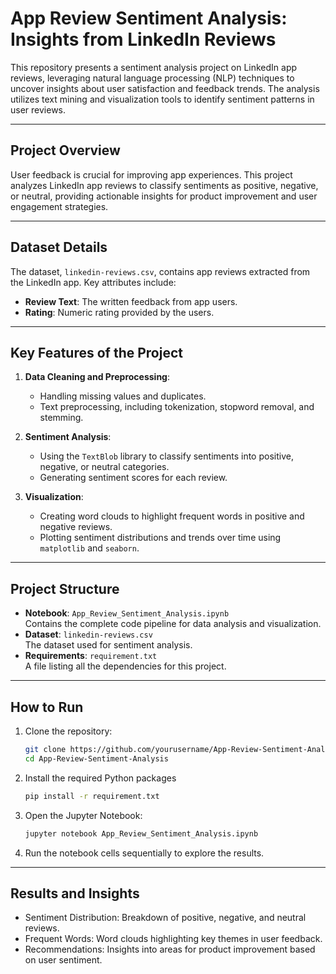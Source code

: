 # App Review Sentiment Analysis: Insights from LinkedIn Reviews

This repository presents a sentiment analysis project on LinkedIn app reviews, leveraging natural language processing (NLP) techniques to uncover insights about user satisfaction and feedback trends. The analysis utilizes text mining and visualization tools to identify sentiment patterns in user reviews.

---

## Project Overview

User feedback is crucial for improving app experiences. This project analyzes LinkedIn app reviews to classify sentiments as positive, negative, or neutral, providing actionable insights for product improvement and user engagement strategies.

---

## Dataset Details

The dataset, `linkedin-reviews.csv`, contains app reviews extracted from the LinkedIn app. Key attributes include:

- **Review Text**: The written feedback from app users.
- **Rating**: Numeric rating provided by the users.

---

## Key Features of the Project

1. **Data Cleaning and Preprocessing**:
   - Handling missing values and duplicates.
   - Text preprocessing, including tokenization, stopword removal, and stemming.

2. **Sentiment Analysis**:
   - Using the `TextBlob` library to classify sentiments into positive, negative, or neutral categories.
   - Generating sentiment scores for each review.

3. **Visualization**:
   - Creating word clouds to highlight frequent words in positive and negative reviews.
   - Plotting sentiment distributions and trends over time using `matplotlib` and `seaborn`.

---

## Project Structure

- **Notebook**: `App_Review_Sentiment_Analysis.ipynb`  
  Contains the complete code pipeline for data analysis and visualization.
- **Dataset**: `linkedin-reviews.csv`  
  The dataset used for sentiment analysis.
- **Requirements**: `requirement.txt`  
  A file listing all the dependencies for this project.

---

## How to Run

1. Clone the repository:
   ```bash
   git clone https://github.com/yourusername/App-Review-Sentiment-Analysis.git
   cd App-Review-Sentiment-Analysis
2. Install the required Python packages
   ```bash
   pip install -r requirement.txt

3. Open the Jupyter Notebook:
   ```bash
   jupyter notebook App_Review_Sentiment_Analysis.ipynb

4. Run the notebook cells sequentially to explore the results.


---

## Results and Insights

- Sentiment Distribution: Breakdown of positive, negative, and neutral reviews.
- Frequent Words: Word clouds highlighting key themes in user feedback.
- Recommendations: Insights into areas for product improvement based on user sentiment.


